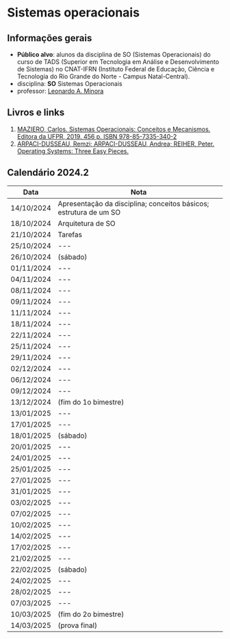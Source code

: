 # Sistemas operacionais

## Informações gerais
- **Público alvo**: alunos da disciplina de SO (Sistemas Operacionais) do curso de TADS (Superior em Tecnologia em Análise e Desenvolvimento de Sistemas) no CNAT-IFRN (Instituto Federal de Educação, Ciência e Tecnologia do Rio Grande do Norte - Campus Natal-Central).
- disciplina: **SO** Sistemas Operacionais
- professor: [Leonardo A. Minora](https://github.com/leonardo-minora)


## Livros e links

1. [MAZIERO, Carlos. Sistemas Operacionais: Conceitos e Mecanismos. Editora da UFPR, 2019. 456 p. ISBN 978-85-7335-340-2](https://wiki.inf.ufpr.br/maziero/doku.php?id=socm:start)
2. [ARPACI-DUSSEAU, Remzi; ARPACI-DUSSEAU, Andrea; REIHER, Peter. Operating Systems: Three Easy Pieces. ](https://pages.cs.wisc.edu/~remzi/OSTEP/)

## Calendário 2024.2

| Data | Nota |
| --- | --- |
| 14/10/2024 | Apresentação da disciplina; conceitos básicos; estrutura de um SO |
| 18/10/2024 | Arquitetura de SO |
| 21/10/2024 | Tarefas |
| 25/10/2024 | --- |
| 26/10/2024 | (sábado) |
| 01/11/2024 | --- |
| 04/11/2024 | --- |
| 08/11/2024 | --- |
| 09/11/2024 | --- |
| 11/11/2024 | --- |
| 18/11/2024 | --- |
| 22/11/2024 | --- |
| 25/11/2024 | --- |
| 29/11/2024 | --- |
| 02/12/2024 | --- |
| 06/12/2024 | --- |
| 09/12/2024 | --- |
| 13/12/2024 | (fim do 1o bimestre) |
| 13/01/2025 | --- |
| 17/01/2025 | --- |
| 18/01/2025 | (sábado) |
| 20/01/2025 | --- |
| 24/01/2025 | --- |
| 25/01/2025 | --- |
| 27/01/2025 | --- |
| 31/01/2025 | --- |
| 03/02/2025 | --- |
| 07/02/2025 | --- |
| 10/02/2025 | --- |
| 14/02/2025 | --- |
| 17/02/2025 | --- |
| 21/02/2025 | --- |
| 22/02/2025 | (sábado) |
| 24/02/2025 | --- |
| 28/02/2025 | --- |
| 07/03/2025 | --- |
| 10/03/2025 | (fim do 2o bimestre) |
| 14/03/2025 | (prova final) |



